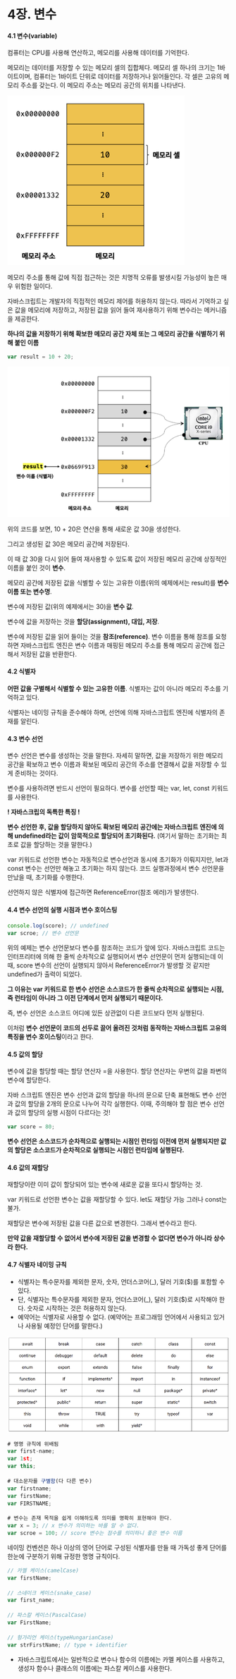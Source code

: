 # 4장. 변수

#### 4.1 변수(variable)

컴퓨터는 CPU를 사용해 연산하고, 메모리를 사용해 데이터를 기억한다. 

메모리는 데이터를 저장할 수 있는 메모리 셀의 집합체다. 메모리 셀 하나의 크기는 1바이트이며, 컴퓨터는 1바이트 단위로 데이터를 저장하거나 읽어들인다. 각 셀은 고유의 메모리 주소를 갖는다. 이 메모리 주소는 메모리 공간의 위치를 나타낸다.

![메모리](./image/4-1.png)

메모리 주소를 통해 값에 직접 접근하는 것은 치명적 오류를 발생시킬 가능성이 높은 매우 위험한 일이다. 

자바스크립트는 개발자의 직접적인 메모리 제어를 허용하지 않는다. 따라서 기억하고 싶은 값을 메모리에 저장하고, 저장된 값을 읽어 들여 재사용하기 위해 변수라는 메커니즘을 제공한다.

**하나의 값을 저장하기 위해 확보한 메모리 공간 자체 또는 그 메모리 공간을 식별하기 위해 붙인 이름**

```javascript
var result = 10 + 20;
```

![할당](./image/4-2.png)

위의 코드를 보면, 10 + 20은 연산을 통해 새로운 값 30을 생성한다. 

그리고 생성된 값 30은 메모리 공간에 저장된다. 

이 때 값 30을 다시 읽어 들여 재사용할 수 있도록 값이 저장된 메모리 공간에 상징적인 이름을 붙인 것이 **변수**.

메모리 공간에 저장된 값을 식별할 수 있는 고유한 이름(위의 예제에서는 result)를 **변수이름 또는 변수명**.

변수에 저장된 값(위의 예제에서는 30)을 **변수 값**.

변수에 값을 저장하는 것을 **할당(assignment), 대입, 저장**.

변수에 저장된 값을 읽어 들이는 것을 **참조(reference)**. 변수 이름을 통해 참조를 요청하면 자바스크립트 엔진은 변수 이름과 매핑된 메모리 주소를 통해 메모리 공간에 접근해서 저장된 값을 반환한다.



#### 4.2 식별자

**어떤 값을 구별해서 식별할 수 있는 고유한 이름**. 식별자는 값이 아니라 메모리 주소를 기억하고 있다. 

식별자는 네이밍 규칙을 준수해야 하며, 선언에 의해 자바스크립트 엔진에 식별자의 존재를 알린다.



#### 4.3 변수 선언

변수 선언은 변수를 생성하는 것을 말한다. 자세히 말하면, 값을 저장하기 위한 메모리 공간을 확보하고 변수 이름과 확보된 메모리 공간의 주소를 연결해서 값을 저장할 수 있게 준비하는 것이다.

변수를 사용하려면 반드시 선언이 필요하다. 변수를 선언할 때는 var, let, const 키워드를 사용한다.

**! 자바스크립의 독특한 특징 !**

**변수 선언한 후, 값을 할당하지 않아도 확보된 메모리 공간에는 자바스크립트 엔진에 의해  undefined라는 값이 암묵적으로 할당되어 초기화된다.** (여기서 말하는 초기화는 최초로 값을 할당하는 것을 말한다.)

var 키워드로 선언한 변수는 자동적으로 변수선언과 동시에 초기화가 이뤄지지만,  let과 const 변수는 선언만 해놓고 초기화는 하지 않는다. 코드 실행과정에서 변수 선언문을 만났을 때, 초기화를 수행한다.

선언하지 않은 식별자에 접근하면 ReferenceError(참조 에러)가 발생한다. 



#### 4.4 변수 선언의 실행 시점과 변수 호이스팅

```javascript
console.log(score); // undefined
var scroe; // 변수 선언문
```

위의 예제는 변수 선언문보다 변수를 참조하는 코드가 앞에 있다. 자바스크립트 코드는 인터프리터에 의해 한 줄씩 순차적으로 실행되어서 변수 선언문이 먼저 실행되는데 이때, score 변수의 선언이 실행되지 않아서 ReferenceError가 발생할 것 같지만 undefined가 출력이 되었다.

**그 이유는 var 키워드로 한 변수 선언은 소스코드가 한 줄씩 순차적으로 실행되는 시점, 즉 런타임이 아니라 그 이전 단계에서 먼저 실행되기 때문이다.**

즉, 변수 선언은 소스코드 어디에 있든 상관없이 다른 코드보다 먼저 실행된다. 

이처럼 **변수 선언문이 코드의 선두로 끌어 올려진 것처럼 동작하는 자바스크립트 고유의 특징을 변수 호이스팅**이라고 한다.





#### 4.5 값의 할당

변수에 값을 할당할 때는 할당 연산자 =을 사용한다. 할당 연산자는 우변의 값을 좌변의 변수에 할당한다.

자바 스크립트 엔진은 변수 선언과 값의 할당을 하나의 문으로 단축 표현해도 변수 선언과 값의 할당을 2개의 문으로 나누어 각각 실행한다. 이때, 주의해야 할 점은 변수 선언과 값의 할당의 실행 시점이 다르다는 것!

```javascript
var score = 80;
```

**변수 선언은 소스코드가 순차적으로 실행되는 시점인 런타임 이전에 먼저 실행되지만 값의 할당은 소스코드가 순차적으로 실행되는 시점인 런타임에 실행된다.**



#### 4.6 값의 재할당

재할당이란 이미 값이 할당되어 있는 변수에 새로운 값을 또다시 할당하는 것.

var 키워드로 선언한 변수는 값을 재할당할 수 있다. let도 재할당 가능 그러나 const는 불가.

재할당은 변수에 저장된 값을 다른 값으로 변경한다. 그래서 변수라고 한다.

**만약 값을 재할당할 수 없어서 변수에 저장된 값을 변경할 수 없다면 변수가 아니라 상수라 한다.**



#### 4.7 식별자 네이밍 규칙

- 식별자는 특수문자를 제외한 문자, 숫자, 언더스코어(_), 달러 기호($)를 포함할 수 있다.
- 단, 식별자는 특수문자를 제외한 문자, 언더스코어(_), 달러 기호($)로 시작해야 한다. 숫자로 시작하는 것은 허용하지 않는다.
- 예약어는 식별자로 사용할 수 없다. (예약어는 프로그래밍 언어에서 사용되고 있거나 사용될 예정인 단어를 말한다.)

![예약어](./image/reserved_word.png)

```javascript
# 명명 규칙에 위배됨
var first-name;
var 1st;
var this;

# 대소문자를 구별함(다 다른 변수)
var firstname;
var firstName;
var FIRSTNAME;

# 변수는 존재 목적을 쉽게 이해하도록 의미를 명확히 표현해야 한다.
var x = 3; // x 변수가 의미하는 바를 알 수 없다.
var scroe = 100; // score 변수는 점수를 의미하니 좋은 변수 이름

```

네이밍 컨벤션은 하나 이상의 영어 단어로 구성된 식별자를 만들 때 가독성 좋게 단어를 한눈에 구분하기 위해 규정한 명명 규칙이다.

```javascript
// 카멜 케이스(camelCase)
var firstName;

// 스네이크 케이스(snake_case)
var first_name;

// 파스칼 케이스(PascalCase)
var FirstName;

// 헝가리언 케이스(typeHungarianCase)
var strFirstName; // type + identifier
```

- 자바스크립트에서는 일반적으로 변수나 함수의 이름에는 카멜 케이스를 사용하고, 생성자 함수나 클래스의 이름에는 파스칼 케이스를 사용한다.
